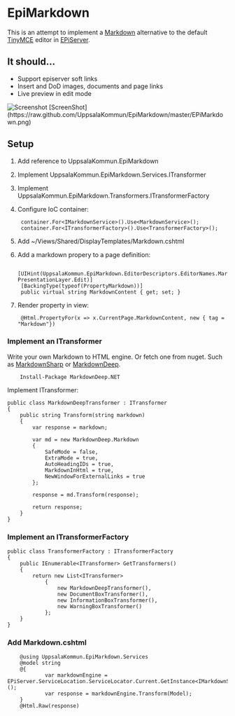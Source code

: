 EpiMarkdown
===========

This is an attempt to implement a [Markdown](http://en.wikipedia.org/wiki/Markdown) alternative to the default [TinyMCE](http://www.tinymce.com) editor in [EPiServer](http://www.episerver.com/).

## It should...

- Support episerver soft links
- Insert and DoD images, documents and page links
- Live preview in edit mode

<img src="https://raw.github.com/UppsalaKommun/EpiMarkdown/master/EPiMarkdown.png" alt="Screenshot" />
[ScreenShot](https://raw.github.com/UppsalaKommun/EpiMarkdown/master/EPiMarkdown.png)

## Setup

1. Add reference to UppsalaKommun.EpiMarkdown
2. Implement UppsalaKommun.EpiMarkdown.Services.ITransformer
3. Implement UppsalaKommun.EpiMarkdown.Transformers.ITransformerFactory
4. Configure IoC container:

        container.For<IMarkdownService>().Use<MarkdownService>();
        container.For<ITransformerFactory>().Use<TransformerFactory>();
        
5. Add ~/Views/Shared/DisplayTemplates/Markdown.cshtml
6. Add a markdown propery to a page definition:

        [UIHint(UppsalaKommun.EpiMarkdown.EditorDescriptors.EditorNames.MarkdownEditor, PresentationLayer.Edit)]
        [BackingType(typeof(PropertyMarkdown))]
        public virtual string MarkdownContent { get; set; }

7. Render property in view:

        @Html.PropertyFor(x => x.CurrentPage.MarkdownContent, new { tag = "Markdown"})

### Implement an ITransformer

Write your own Markdown to HTML engine. Or fetch one from nuget. Such as [MarkdownSharp](http://www.nuget.org/packages/MarkdownSharp/) or [MarkdownDeep](http://www.nuget.org/packages/MarkdownDeep.NET/).

        Install-Package MarkdownDeep.NET

Implement ITransformer:

    public class MarkdownDeepTransformer : ITransformer
    {
        public string Transform(string markdown)
        {
            var response = markdown;

            var md = new MarkdownDeep.Markdown
            {
                SafeMode = false,
                ExtraMode = true,
                AutoHeadingIDs = true,
                MarkdownInHtml = true,
                NewWindowForExternalLinks = true
            };

            response = md.Transform(response);

            return response;
        }
    }

### Implement an ITransformerFactory

    public class TransformerFactory : ITransformerFactory
    {
        public IEnumerable<ITransformer> GetTransformers()
        {
            return new List<ITransformer>
                {
                    new MarkdownDeepTransformer(),
                    new DocumentBoxTransformer(),
                    new InformationBoxTransformer(),
                    new WarningBoxTransformer()
                };
        }
    }

### Add Markdown.cshtml

        @using UppsalaKommun.EpiMarkdown.Services
        @model string
        @{
                var markdownEngine = EPiServer.ServiceLocation.ServiceLocator.Current.GetInstance<IMarkdownService>();
                var response = markdownEngine.Transform(Model);
        }
        @Html.Raw(response)
